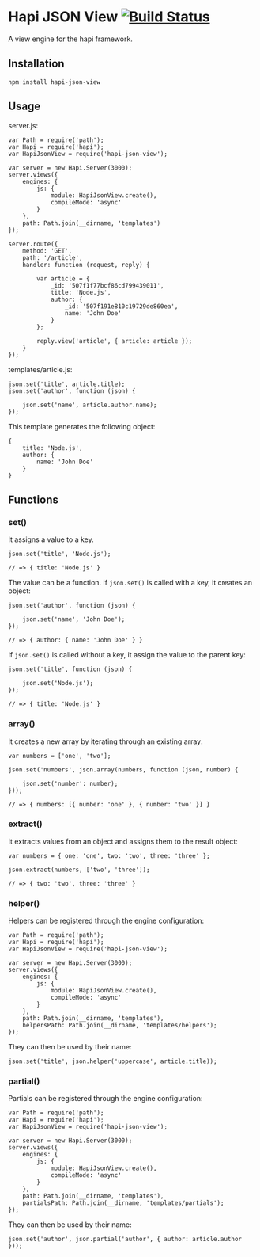 # Hapi JSON View [![Build Status](https://travis-ci.org/gergoerdosi/hapi-json-view.svg)](https://travis-ci.org/gergoerdosi/hapi-json-view)

A view engine for the hapi framework.

## Installation

```
npm install hapi-json-view
```

## Usage

server.js:

```
var Path = require('path');
var Hapi = require('hapi');
var HapiJsonView = require('hapi-json-view');

var server = new Hapi.Server(3000);
server.views({
    engines: {
        js: {
            module: HapiJsonView.create(),
            compileMode: 'async'
        }
    },
    path: Path.join(__dirname, 'templates')
});

server.route({
    method: 'GET',
    path: '/article',
    handler: function (request, reply) {

        var article = {
            _id: '507f1f77bcf86cd799439011',
            title: 'Node.js',
            author: {
                _id: '507f191e810c19729de860ea',
                name: 'John Doe'
            }
        };

        reply.view('article', { article: article });
    }
});
```

templates/article.js:

```
json.set('title', article.title);
json.set('author', function (json) {

    json.set('name', article.author.name);
});
```

This template generates the following object:

```
{
    title: 'Node.js',
    author: {
        name: 'John Doe'
    }
}
```

## Functions

### set()

It assigns a value to a key.

```
json.set('title', 'Node.js');

// => { title: 'Node.js' }
```

The value can be a function. If `json.set()` is called with a key, it creates an object:

```
json.set('author', function (json) {

    json.set('name', 'John Doe');
});

// => { author: { name: 'John Doe' } }
```

If `json.set()` is called without a key, it assign the value to the parent key:


```
json.set('title', function (json) {

    json.set('Node.js');
});

// => { title: 'Node.js' }
```

### array()

It creates a new array by iterating through an existing array:

```
var numbers = ['one', 'two'];

json.set('numbers', json.array(numbers, function (json, number) {

    json.set('number': number);
}));

// => { numbers: [{ number: 'one' }, { number: 'two' }] }
```

### extract()

It extracts values from an object and assigns them to the result object:

```
var numbers = { one: 'one', two: 'two', three: 'three' };

json.extract(numbers, ['two', 'three']);

// => { two: 'two', three: 'three' }
```

### helper()

Helpers can be registered through the engine configuration:

```
var Path = require('path');
var Hapi = require('hapi');
var HapiJsonView = require('hapi-json-view');

var server = new Hapi.Server(3000);
server.views({
    engines: {
        js: {
            module: HapiJsonView.create(),
            compileMode: 'async'
        }
    },
    path: Path.join(__dirname, 'templates'),
    helpersPath: Path.join(__dirname, 'templates/helpers');
});
```

They can then be used by their name:

```
json.set('title', json.helper('uppercase', article.title));
```

### partial()

Partials can be registered through the engine configuration:

```
var Path = require('path');
var Hapi = require('hapi');
var HapiJsonView = require('hapi-json-view');

var server = new Hapi.Server(3000);
server.views({
    engines: {
        js: {
            module: HapiJsonView.create(),
            compileMode: 'async'
        }
    },
    path: Path.join(__dirname, 'templates'),
    partialsPath: Path.join(__dirname, 'templates/partials');
});
```

They can then be used by their name:

```
json.set('author', json.partial('author', { author: article.author }));
```
